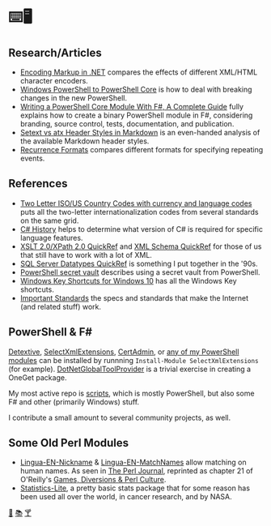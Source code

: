 ⌨️🖥️
====

Research/Articles
-----------------

- [Encoding Markup in .NET](encoding-markup.md) compares the effects of different XML/HTML character encoders.
- [Windows PowerShell to PowerShell Core](wps-to-psc.md) is how to deal with breaking changes in the new PowerShell.
- [Writing a PowerShell Core Module With F#, A Complete Guide](fspsmodule.md) fully explains how to create a binary
  PowerShell module in F#, considering branding, source control, tests, documentation, and publication.
- [Setext vs atx Header Styles in Markdown](markdown-headers.md) is an even-handed analysis of the available Markdown
  header styles.
- [Recurrence Formats](recurrence.md) compares different formats for specifying repeating events.

References
----------

- [Two Letter ISO/US Country Codes with currency and language codes](countries.html) puts all the
  two-letter internationalization codes from several standards on the same grid.
- [C# History](csharp-history.html) helps to determine what version of C# is required for specific language features.
- [XSLT 2.0/XPath 2.0 QuickRef](xslt2.md) and [XML Schema QuickRef](xsd.md) for those of us that still have to work with
  a lot of XML.
- [SQL Server Datatypes QuickRef](mssqldatatypes.html) is something I put together in the '90s.
- [PowerShell secret vault](secretvault.md) describes using a secret vault from PowerShell.
- [Windows Key Shortcuts for Windows 10](windowskey.md) has all the Windows Key shortcuts.
- [Important Standards](standards.md) the specs and standards that make the Internet (and related stuff) work.

PowerShell & F#
---------------

[Detextive][], [SelectXmlExtensions][], [CertAdmin][], or [any of my PowerShell modules][psd1] can be installed by runnning
`Install-Module SelectXmlExtensions` (for example). [DotNetGlobalToolProvider][] is a trivial exercise in creating a OneGet
package.

My most active repo is [scripts](https://github.com/brianary/scripts), which is mostly PowerShell, but also some F# and other
(primarily Windows) stuff.

I contribute a small amount to several community projects, as well.

[Detextive]: https://github.com/brianary/Detextive "Investigates data to determine what the textual characteristics are."
[SelectXmlExtensions]: https://powershellgallery.com/packages/SelectXmlExtensions/ "PowerShell cmdlets that Select-Xml can compose into pipelines"
[CertAdmin]: https://www.powershellgallery.com/packages/CertAdmin/ "Manage certificates and their permissions on a Windows server."
[psd1]: https://www.powershellgallery.com/profiles/brianary "brianary's PowerShell Gallery modules"
[DotNetGlobalToolProvider]: https://github.com/brianary/DotNetGlobalToolProvider "OneGet package provider for dotnet global tools."

Some Old Perl Modules
---------------------

- [Lingua-EN-Nickname](https://github.com/brianary/Lingua-EN-Nickname)
& [Lingua-EN-MatchNames](https://github.com/brianary/Lingua-EN-MatchNames) allow matching on human names.
As seen in [The Perl Journal](http://www.foo.be/docs/tpj/issues/vol5_3/tpj0503-0009.html), reprinted as
chapter 21 of O'Reilly's [Games, Diversions & Perl Culture](http://shop.oreilly.com/product/9780596003128.do).
- [Statistics-Lite](https://github.com/brianary/Statistics-Lite), a pretty basic stats package that for some
reason has been used all over the world, in cancer research, and by NASA.

<footer>
    <a rel="me" href="https://mastodon.spotek.io/@brianary">🐘</a>
    <a href="https://bookwyrm.social/user/brianary">📚</a>
    <a href="Friday.ics" title="#AntepenultimateFriday">🍸</a>
</footer>
